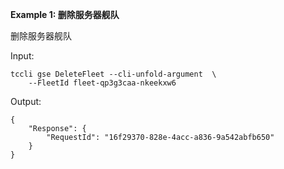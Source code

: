 **Example 1: 删除服务器舰队**

删除服务器舰队

Input: 

```
tccli gse DeleteFleet --cli-unfold-argument  \
    --FleetId fleet-qp3g3caa-nkeekxw6
```

Output: 
```
{
    "Response": {
        "RequestId": "16f29370-828e-4acc-a836-9a542abfb650"
    }
}
```

